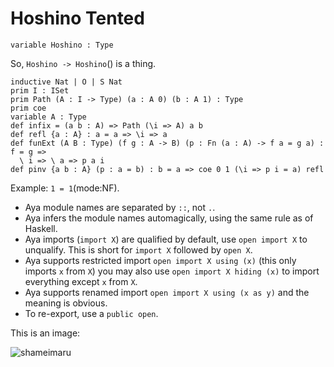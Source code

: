 # Hoshino Tented

```aya
variable Hoshino : Type
```

So, `Hoshino -> Hoshino`() is a thing.

```aya
inductive Nat | O | S Nat
prim I : ISet
prim Path (A : I -> Type) (a : A 0) (b : A 1) : Type
prim coe
variable A : Type
def infix = (a b : A) => Path (\i => A) a b
def refl {a : A} : a = a => \i => a
def funExt (A B : Type) (f g : A -> B) (p : Fn (a : A) -> f a = g a) : f = g =>
  \ i => \ a => p a i
def pinv {a b : A} (p : a = b) : b = a => coe 0 1 (\i => p i = a) refl
```

Example: `1 = 1`(mode:NF).

+ Aya module names are separated by `::`, not `.`.
+ Aya infers the module names automagically, using the same rule as of Haskell.
+ Aya imports (`import X`) are qualified by default, use `open import X` to unqualify.
  This is short for `import X` followed by `open X`.
+ Aya supports restricted import `open import X using (x)` 
  (this only imports `x` from `X`) you may also use `open import X hiding (x)` to import everything except `x` from `X`.
+ Aya supports renamed import `open import X using (x as y)` and the meaning is obvious.
+ To re-export, use a `public open`.

This is an image:

![shameimaru](https://www.pixiv.net/artworks/88666068)
